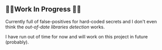 ## 🚧🚧Work In Progress 🚧🚧

Currently full of false-positives for hard-coded secrets and I don't even think the *out-of-date libraries detection* works. 

I have run out of time for now and will work on this project in future (probably).